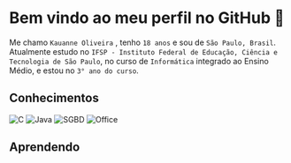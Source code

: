# Bem vindo ao meu perfil no GitHub 🦋  

Me chamo ```Kauanne Oliveira``` , tenho ```18 anos``` e sou de ```São Paulo, Brasil```. Atualmente estudo no ```IFSP - Instituto Federal de Educação, Ciência e Tecnologia de São Paulo```, no curso de ```Informática``` integrado ao Ensino Médio, e estou no ```3° ano do curso```.

## Conhecimentos 
 
![C]( https://img.shields.io/badge/C-00599C?style=for-the-badge&logo=&logoColor=white) ![Java]( https://img.shields.io/badge/Java-ED8B00?style=for-the-badge&logo=java&logoColor=white) ![SGBD]( https://img.shields.io/badge/MySQL-005C84?style=for-the-badge&logo=mysql&logoColor=white) ![Office](https://img.shields.io/badge/Microsoft_Office-D83B01?style=for-the-badge&logo=microsoft-office&logoColor=white) 

## Aprendendo
